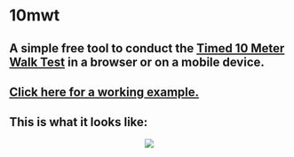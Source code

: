 # 10mwt

## A simple free tool to conduct the [Timed 10 Meter Walk Test](http://www.physio-pedia.com/10_Metre_Walk_Test) in a browser or on a mobile device.
## [Click here for a working example.](https://ten-mwt.herokuapp.com/)
## This is what it looks like:
<p align="center">
  <img src="https://inaptpi.firebaseapp.com/img-for-10mwt/10mwt-screenshot.png">
</p>
